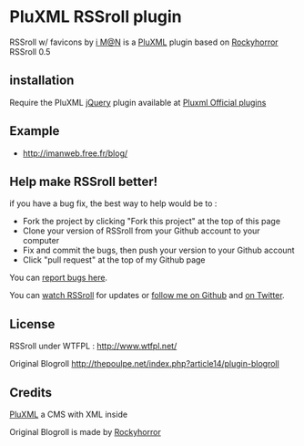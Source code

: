 PluXML RSSroll plugin
======================

RSSroll w/ favicons by [i M@N][ali0une_site] is a [PluXML][pluxml_site] plugin based on [Rockyhorror][Rockyhorror_site] RSSroll 0.5

## installation
Require the PluXML [jQuery][jquery_site] plugin available at [Pluxml Official plugins][pluxml_plugins]

## Example

* <http://imanweb.free.fr/blog/>

## Help make RSSroll better!

if you have a bug fix, the best way to help would be to :

* Fork the project by clicking "Fork this project" at the top of this page
* Clone your version of RSSroll from your Github account to your computer
* Fix and commit the bugs, then push your version to your Github account
* Click "pull request" at the top of my Github page

You can [report bugs here][issues]. 

You can [watch RSSroll][github_watch] for updates or [follow me on Github][github_follow] 
and [on Twitter][twitter_follow].

## License
RSSroll under WTFPL : <http://www.wtfpl.net/> 

Original Blogroll <http://thepoulpe.net/index.php?article14/plugin-blogroll>

## Credits
[PluXML][pluxml_site] a CMS with XML inside 

Original Blogroll is made by [Rockyhorror][Rockyhorror_site]

[pluxml_site]: http://www.pluxml.org/
[pluxml_plugins]: http://wiki.pluxml.org/index.php?page=Plugins+officiels
[jquery_site]: http://www.jquery.com
[ali0une_site]: http://imanweb.free.fr
[Rockyhorror_site]: http://thepoulpe.net
[issues]: http://github.com/ali0une/RSSroll/issues
[mail_me]: http://github.com/inbox/new/ali0une
[github_watch]: http://github.com/ali0une/RSSroll/toggle_watch
[github_follow]: http://github.com/users/follow?target=ali0une
[twitter_follow]: http://twitter.com/ali0une

